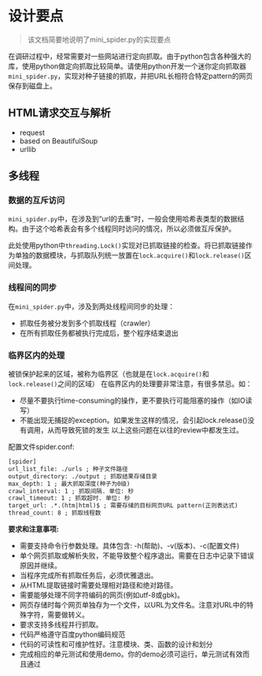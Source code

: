 # 设计要点
>该文档简要地说明了mini_spider.py的实现要点

在调研过程中，经常需要对一些网站进行定向抓取。由于python包含各种强大的库，使用python做定向抓取比较简单。请使用python开发一个迷你定向抓取器`mini_spider.py`，实现对种子链接的抓取，并把URL长相符合特定pattern的网页保存到磁盘上。 

## HTML请求交互与解析
- request
- based on BeautifulSoup
- urllib

## 多线程

### 数据的互斥访问
`mini_spider.py`中，在涉及到“url的去重”时，一般会使用哈希表类型的数据结构。由于这个哈希表会有多个线程同时访问的情况，所以必须做互斥保护。

此处使用python中`threading.Lock()`实现对已抓取链接的检查。将已抓取链接作为单独的数据模块，与抓取队列统一放置在`lock.acquire()`和`lock.release()`区间处理。

### 线程间的同步
在`mini_spider.py`中，涉及到两处线程间同步的处理：
- 抓取任务被分发到多个抓取线程（crawler）
- 在所有抓取任务都被执行完成后，整个程序结束退出

### 临界区内的处理
被锁保护起来的区域，被称为临界区（也就是在`lock.acquire()`和`lock.release()`之间的区域）
在临界区内的处理要非常注意，有很多禁忌。如：
- 尽量不要执行time-consuming的操作，更不要执行可能阻塞的操作（如IO读写）
- 不能出现无捕捉的exception。如果发生这样的情况，会引起lock.release()没有调用，从而导致死锁的发生
以上这些问题在以往的review中都发生过。

配置文件spider.conf:
```txt
[spider]
url_list_file: ./urls ; 种子文件路径 
output_directory: ./output ; 抓取结果存储目录 
max_depth: 1 ; 最大抓取深度(种子为0级) 
crawl_interval: 1 ; 抓取间隔. 单位: 秒 
crawl_timeout: 1 ; 抓取超时. 单位: 秒 
target_url: .*.(htm|html)$ ; 需要存储的目标网页URL pattern(正则表达式) 
thread_count: 8 ; 抓取线程数 
```

**要求和注意事项:**
- 需要支持命令行参数处理。具体包含: -h(帮助)、-v(版本)、-c(配置文件)
- 单个网页抓取或解析失败，不能导致整个程序退出。需要在日志中记录下错误原因并继续。
- 当程序完成所有抓取任务后，必须优雅退出。
- 从HTML提取链接时需要处理相对路径和绝对路径。
- 需要能够处理不同字符编码的网页(例如utf-8或gbk)。
- 网页存储时每个网页单独存为一个文件，以URL为文件名。注意对URL中的特殊字符，需要做转义。
- 要求支持多线程并行抓取。
- 代码严格遵守百度python编码规范
- 代码的可读性和可维护性好。注意模块、类、函数的设计和划分
- 完成相应的单元测试和使用demo。你的demo必须可运行，单元测试有效而且通过
